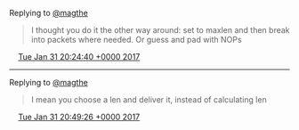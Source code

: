 Replying to [@magthe](https://twitter.com/magthe/status/826507114914967552)

> I thought you do it the other way around: set to maxlen and then break into packets where needed\. Or guess and pad with NOPs

<img src="../../media/tweet.ico" width="12" /> [Tue Jan 31 20:24:40 +0000 2017](https://twitter.com/DromerDenker/status/826526634752823297)

----

Replying to [@magthe](https://twitter.com/magthe/status/826532241589297155)

> I mean you choose a len and deliver it, instead of calculating len

<img src="../../media/tweet.ico" width="12" /> [Tue Jan 31 20:49:26 +0000 2017](https://twitter.com/DromerDenker/status/826532867329097728)